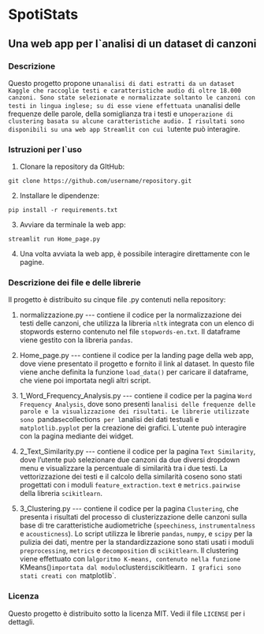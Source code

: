 # SpotiStats

## Una web app per l`analisi di un dataset di canzoni

### Descrizione

Questo progetto propone un`analisi di dati estratti da un dataset Kaggle che raccoglie testi e caratteristiche audio di oltre 18.000 canzoni.
Sono state selezionate e normalizzate soltanto le canzoni con testi in lingua inglese; su di esse viene effettuata un`analisi delle frequenze delle parole, della somiglianza tra i testi e un`operazione di clustering basata su alcune caratteristiche audio. I risultati sono disponibili su una web app Streamlit con cui l`utente può interagire.

### Istruzioni per l`uso

1. Clonare la repository da GItHub:

```
git clone https://github.com/username/repository.git
```

2. Installare le dipendenze:

```
pip install -r requirements.txt
```

3. Avviare da terminale la web app:

```
streamlit run Home_page.py
```

4. Una volta avviata la web app, è possibile interagire direttamente con le pagine.

### Descrizione dei file e delle librerie

Il progetto è distribuito su cinque file .py contenuti nella repository:

1. normalizzazione.py --- contiene il codice per la normalizzazione dei testi delle canzoni, che utilizza la libreria `nltk` integrata con un elenco di stopwords esterno contenuto nel file `stopwords-en.txt`. Il dataframe viene gestito con la libreria `pandas`.

2. Home_page.py --- contiene il codice per la landing page della web app, dove viene presentato il progetto e fornito il link al dataset. In questo file viene anche definita la funzione `load_data()` per caricare il dataframe, che viene poi importata negli altri script.

3. 1_Word_Frequency_Analysis.py --- contiene il codice per la pagina `Word Frequency Analysis`, dove sono presenti l`analisi delle frequenze delle parole e la visualizzazione dei risultati. Le librerie utilizzate sono `pandas` e `collections` per l`analisi dei dati testuali e `matplotlib.pyplot` per la creazione dei grafici. L`utente può interagire con la pagina mediante dei widget.

4. 2_Text_Similarity.py --- contiene il codice per la pagina `Text Similarity`, dove l’utente può selezionare due canzoni da due diversi dropdown menu e visualizzare la percentuale di similarità tra i due testi. La vettorizzazione dei testi e il calcolo della similarità coseno sono stati progettati con i moduli `feature_extraction.text` e `metrics.pairwise` della libreria `scikitlearn`.

5. 3_Clustering.py --- contiene il codice per la pagina `Clustering`, che presenta i risultati del processo di clusterizzazione delle canzoni sulla base di tre caratteristiche audiometriche (`speechiness`, `instrumentalness` e `acousticness`). Lo script utilizza le librerie `pandas`, `numpy`, e `scipy` per la pulizia dei dati, mentre per la standardizzazione sono stati usati i moduli `preprocessing`, `metrics` e `decomposition` di `scikitlearn`. Il clustering viene effettuato con l`algoritmo K-means, contenuto nella funzione `KMeans()` importata dal modulo `cluster` di `scikitlearn`. I grafici sono stati creati con `matplotlib`.

### Licenza

Questo progetto è distribuito sotto la licenza MIT. Vedi il file `LICENSE` per i dettagli.

